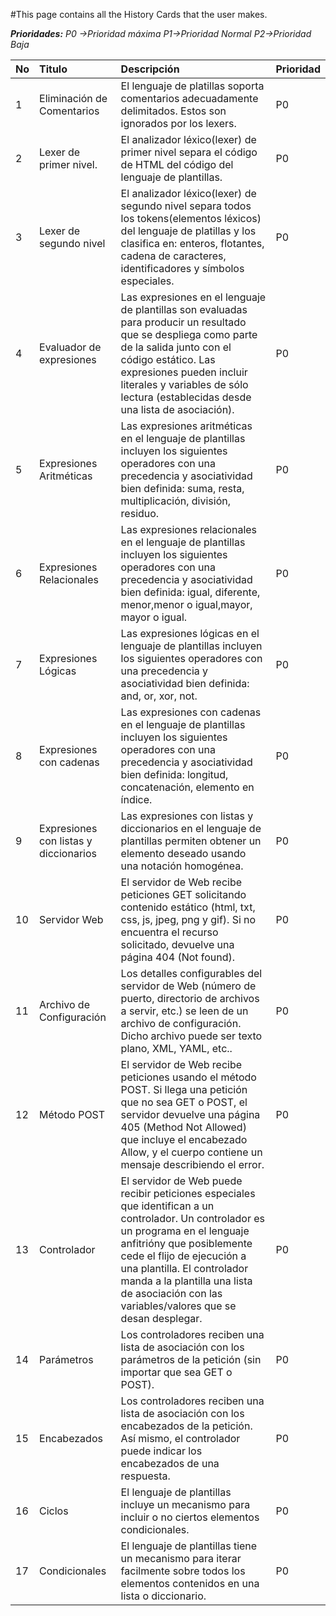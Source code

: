 #This page contains all the History Cards that the user makes.

_**Prioridades:**
P0 ->Prioridad máxima
P1->Prioridad Normal P2->Prioridad Baja_


| **No** | **Titulo** | **Descripción** | **Prioridad** |
|:-------|:-----------|:-----------------|:--------------|
| 1 | Eliminación de Comentarios | El lenguaje de platillas soporta comentarios adecuadamente delimitados. Estos son ignorados por los lexers. | P0 |
| 2 | Lexer de primer nivel. | El analizador léxico(lexer) de primer nivel separa el código de HTML del código del lenguaje de plantillas. | P0 |
| 3 | Lexer de segundo nivel | El analizador léxico(lexer) de segundo nivel separa todos los tokens(elementos léxicos) del lenguaje de platillas y los clasifica en: enteros, flotantes, cadena de caracteres, identificadores y símbolos especiales. | P0 |
| 4 | Evaluador de expresiones|Las expresiones en el lenguaje de plantillas son evaluadas para producir un resultado que se despliega como parte de la salida junto con el código estático. Las expresiones pueden incluir literales y variables de sólo lectura (establecidas desde una lista de asociación).| P0 |
| 5 | Expresiones Aritméticas |Las expresiones aritméticas en el lenguaje de plantillas incluyen los siguientes operadores con una precedencia y asociatividad bien definida: suma, resta, multiplicación, división, residuo.| P0 |
| 6 | Expresiones Relacionales |Las expresiones relacionales en el lenguaje de plantillas incluyen los siguientes operadores con una precedencia y asociatividad bien definida: igual, diferente, menor,menor o igual,mayor, mayor o igual.|P0 |
| 7 | Expresiones Lógicas|Las expresiones lógicas en el lenguaje de plantillas incluyen los siguientes operadores con una precedencia y asociatividad bien definida: and, or, xor, not.|P0 |
| 8 | Expresiones con cadenas |Las expresiones con cadenas en el lenguaje de plantillas incluyen los siguientes operadores con una precedencia y asociatividad bien definida: longitud, concatenación, elemento en índice.|P0 |
| 9 | Expresiones con listas y diccionarios |Las expresiones con listas y diccionarios en el lenguaje de plantillas permiten obtener un elemento deseado usando una notación homogénea.|P0 |
| 10 | Servidor Web |El servidor de Web recibe peticiones GET solicitando contenido estático (html, txt, css, js, jpeg, png y gif). Si no encuentra el recurso solicitado, devuelve una página 404 (Not found).|P0 |
| 11 | Archivo de Configuración|Los detalles configurables del servidor de Web (número de puerto, directorio de archivos a servir, etc.) se leen de un archivo de configuración. Dicho archivo puede ser texto plano, XML, YAML, etc..|P0 |
| 12 | Método POST |El servidor de Web recibe peticiones usando el método POST. Si llega una petición que no sea GET o POST, el servidor devuelve una página 405 (Method Not Allowed) que incluye el encabezado Allow, y el cuerpo contiene un mensaje describiendo el error.|P0 |
| 13 | Controlador|El servidor de Web puede recibir peticiones especiales que identifican a un controlador. Un controlador es un programa en el lenguaje anfitrióny que posiblemente cede el flijo de ejecución a una plantilla. El controlador manda a la plantilla una lista de asociación con las variables/valores que se desan desplegar.|P0 |
| 14 | Parámetros|Los controladores reciben una lista de asociación con los parámetros de la petición (sin importar que sea GET o POST).|P0 |
| 15 | Encabezados|Los controladores reciben una lista de asociación con los encabezados de la petición. Así mismo, el controlador puede indicar los encabezados de una respuesta.|P0 |
| 16 | Ciclos |El lenguaje de plantillas incluye un mecanismo para incluir o no ciertos elementos condicionales.|P0 |
| 17 | Condicionales |El lenguaje de plantillas tiene un mecanismo para iterar facilmente sobre todos los elementos contenidos en una lista o diccionario.|P0 |